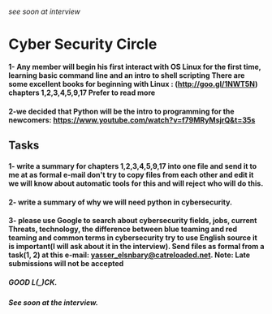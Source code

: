 ###### see soon at interview
# Cyber Security Circle
#### 1- Any member will begin his first interact with OS Linux for the first time, learning basic command line and an intro to shell scripting There are some excellent books for beginning with Linux : (http://goo.gl/1NWT5N) chapters 1,2,3,4,5,9,17 Prefer to read more
#### 2-we decided that Python will be the intro to programming for the newcomers: https://www.youtube.com/watch?v=f79MRyMsjrQ&t=35s 
## Tasks 
#### 1- write a summary for chapters 1,2,3,4,5,9,17 into one file and send it to me at as formal e-mail don't try to copy files from each other and edit it we will know about automatic tools for this and will reject who will do this.
#### 2- write a summary of why we will need python in cybersecurity.
#### 3- please use Google to search about cybersecurity fields, jobs, current Threats, technology, the difference between blue teaming and red teaming and common terms in cybersecurity try to use English source it is important(I will ask about it in the interview). Send files as formal from a task(1, 2) at this e-mail: yasser_elsnbary@catreloaded.net. Note: Late submissions will not be accepted 
##### GOOD L(_)CK. 
##### See soon at the interview.

